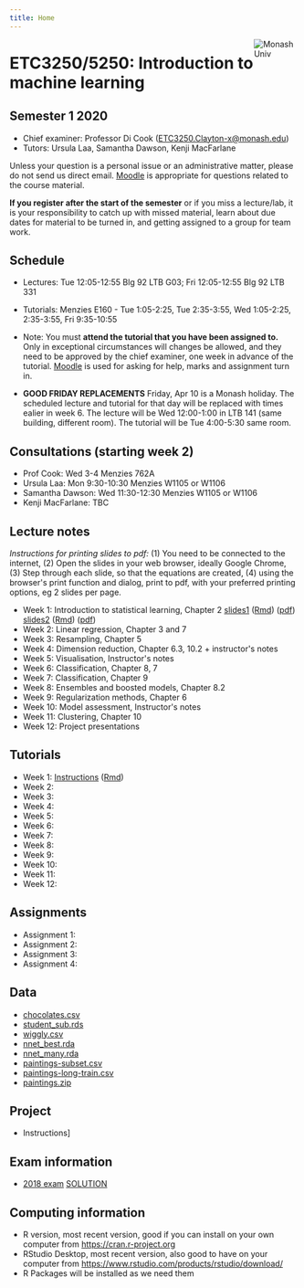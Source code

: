```yaml
---
title: Home
---
```


[<img src="img/M.png" style="max-width:15%;min-width:40px;float:right;" alt="Monash Univ" />](https://monash.edu)

# ETC3250/5250: Introduction to machine learning

## Semester 1 2020

- Chief examiner: Professor Di Cook (ETC3250.Clayton-x@monash.edu)
- Tutors: Ursula Laa, Samantha Dawson, Kenji MacFarlane

Unless your question is a personal issue or an administrative matter, please do not send us direct email. [Moodle](https://lms.monash.edu/course/view.php?id=63422) is appropriate for questions related to the course material.

**If you register after the start of the semester** or if you miss a lecture/lab, it is your responsibility to catch up with missed material, learn about due dates for material to be turned in, and getting assigned to a group for team work. 

## Schedule

- Lectures: Tue 12:05-12:55 Blg 92 LTB G03; Fri 12:05-12:55 Blg 92 LTB  331

- Tutorials: Menzies E160 - Tue 1:05-2:25, Tue 2:35-3:55, Wed 1:05-2:25, 2:35-3:55, Fri 9:35-10:55
- Note: You must **attend the tutorial that you have been assigned to.** Only in exceptional circumstances will changes be allowed, and they need to be approved by the chief examiner, one week in advance of the tutorial. [Moodle](https://lms.monash.edu/course/view.php?id=49079) is used for asking for help, marks and assignment turn in. 

- **GOOD FRIDAY REPLACEMENTS** Friday, Apr 10 is a Monash holiday. The scheduled lecture and tutorial for that day will be replaced with times ealier in week 6. The lecture will be Wed 12:00-1:00 in LTB 141 (same building, different room). The tutorial will be Tue 4:00-5:30 same room.

## Consultations (starting week 2)

- Prof Cook: Wed 3-4 Menzies 762A
- Ursula Laa: Mon 9:30-10:30 Menzies W1105 or W1106
- Samantha Dawson: Wed 11:30-12:30 Menzies W1105 or W1106
- Kenji MacFarlane: TBC

## Lecture notes

*Instructions for printing slides to pdf:* (1) You need to be connected to the internet, (2) Open the slides in your web browser, ideally Google Chrome, (3) Step through each slide, so that the equations are created, (4) using the browser's print function and dialog, print to pdf, with your preferred printing options, eg 2 slides per page.

- Week 1: Introduction to statistical learning, Chapter 2 [slides1](http://iml.numbat.space/lectures/week1/introduction.html) ([Rmd](http://iml.numbat.space/lectures/week1/introduction.Rmd)) ([pdf](http://iml.numbat.space/lectures/week1/introduction.pdf)) [slides2](http://iml.numbat.space/lectures/week1/statlearn.html) ([Rmd](http://iml.numbat.space/lectures/week1/statlearn.Rmd))
([pdf](http://iml.numbat.space/lectures/week1/statlearn.pdf))
- Week 2: Linear regression, Chapter 3 and 7 
- Week 3: Resampling, Chapter 5 
- Week 4: Dimension reduction, Chapter 6.3, 10.2 + instructor's notes
- Week 5: Visualisation, Instructor's notes
- Week 6: Classification,  Chapter 8, 7
- Week 7: Classification, Chapter 9
- Week 8: Ensembles and boosted models, Chapter 8.2 
- Week 9: Regularization methods, Chapter 6 
- Week 10: Model assessment, Instructor's notes
- Week 11: Clustering, Chapter 10
- Week 12: Project presentations

<!--
https://www.monash.edu/policy-bank/academic/education/learning-and-teaching
-->

## Tutorials

- Week 1: [Instructions](https://iml.numbat.space/labs/lab1.html) ([Rmd](https://iml.numbat.space/labs/lab1.Rmd))
- Week 2: 
- Week 3: 
- Week 4:
- Week 5: 
- Week 6: 
- Week 7: 
- Week 8: 
- Week 9: 
- Week 10: 
- Week 11:  
- Week 12: 

## Assignments

- Assignment 1: 
- Assignment 2:
- Assignment 3:
- Assignment 4:

## Data

- [chocolates.csv](http://iml.numbat.space/data/chocolates.csv)
- [student_sub.rds](http://iml.numbat.space/data/student_sub.rds)
- [wiggly.csv](http://iml.numbat.space/labs/data/wiggly.csv)
- [nnet_best.rda](http://iml.numbat.space/labs/data/nnet_best.rda)
- [nnet_many.rda](http://iml.numbat.space/labs/data/nnet_many.rda)
- [paintings-subset.csv](http://iml.numbat.space/labs/data/paintings-subset.csv)
- [paintings-long-train.csv](http://iml.numbat.space/labs/data/paintings-long-train.csv)
- [paintings.zip](http://iml.numbat.space/labs/data/paintings.zip)

## Project

- Instructions]

## Exam information

- [2018 exam](http://iml.numbat.space/exam/practice_exam_2018.pdf) [SOLUTION](http://iml.numbat.space/exam/practice_exam_solution_2018.pdf)


## Computing information

- R version, most recent version, good if you can install on your own computer from https://cran.r-project.org
- RStudio Desktop, most recent version, also good to have on your computer from https://www.rstudio.com/products/rstudio/download/
- R Packages will be installed as we need them
